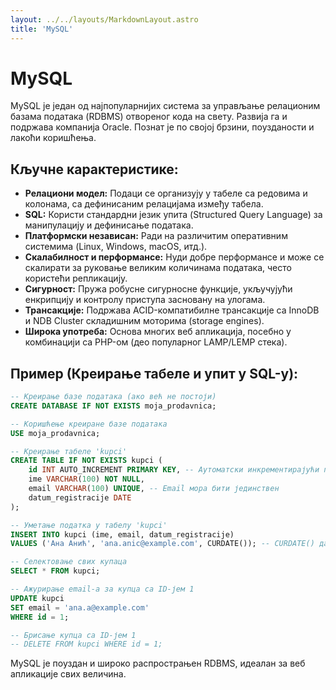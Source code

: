 ```yaml
---
layout: ../../layouts/MarkdownLayout.astro
title: 'MySQL' 
---
```

# MySQL

MySQL је један од најпопуларнијих система за управљање релационим базама података (RDBMS) отвореног кода на свету. Развија га и подржава компанија Oracle. Познат је по својој брзини, поузданости и лакоћи коришћења.

## Кључне карактеристике:

*   **Релациони модел:** Подаци се организују у табеле са редовима и колонама, са дефинисаним релацијама између табела.
*   **SQL:** Користи стандардни језик упита (Structured Query Language) за манипулацију и дефинисање података.
*   **Платформски независан:** Ради на различитим оперативним системима (Linux, Windows, macOS, итд.).
*   **Скалабилност и перформансе:** Нуди добре перформансе и може се скалирати за руковање великим количинама података, често користећи репликацију.
*   **Сигурност:** Пружа робусне сигурносне функције, укључујући енкрипцију и контролу приступа засновану на улогама.
*   **Трансакције:** Подржава ACID-компатибилне трансакције са InnoDB и NDB Cluster складишним моторима (storage engines).
*   **Широка употреба:** Основа многих веб апликација, посебно у комбинацији са PHP-ом (део популарног LAMP/LEMP стека).

## Пример (Креирање табеле и упит у SQL-у):

```sql
-- Креирање базе података (ако већ не постоји)
CREATE DATABASE IF NOT EXISTS moja_prodavnica;

-- Коришћење креиране базе података
USE moja_prodavnica;

-- Креирање табеле 'kupci'
CREATE TABLE IF NOT EXISTS kupci (
    id INT AUTO_INCREMENT PRIMARY KEY, -- Аутоматски инкрементирајући примарни кључ
    ime VARCHAR(100) NOT NULL,
    email VARCHAR(100) UNIQUE, -- Email мора бити јединствен
    datum_registracije DATE
);

-- Уметање податка у табелу 'kupci'
INSERT INTO kupci (ime, email, datum_registracije)
VALUES ('Ана Анић', 'ana.anic@example.com', CURDATE()); -- CURDATE() даје тренутни датум

-- Селектовање свих купаца
SELECT * FROM kupci;

-- Ажурирање email-а за купца са ID-јем 1
UPDATE kupci
SET email = 'ana.a@example.com'
WHERE id = 1;

-- Брисање купца са ID-јем 1
-- DELETE FROM kupci WHERE id = 1;
```

MySQL је поуздан и широко распрострањен RDBMS, идеалан за веб апликације свих величина.
